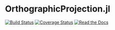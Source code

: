 # OrthographicProjection.jl

[![Build Status](https://travis-ci.org/marteresagh/OrthographicProjection.jl.svg?branch=master)](https://travis-ci.org/marteresagh/OrthographicProjection.jl)
[![Coverage Status](https://coveralls.io/repos/github/marteresagh/OrthographicProjection.jl/badge.svg?branch=master)](https://coveralls.io/github/marteresagh/OrthographicProjection.jl?branch=master)
[![Read the Docs](https://img.shields.io/readthedocs/pip.svg)](https://marteresagh.github.io/OrthographicProjection.jl/)

